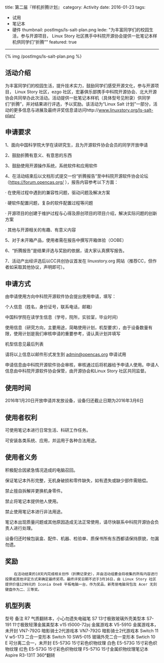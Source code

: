 title: 第二届『样机折腾计划』
category: Activity
date: 2016-01-23
tags:
- 试用
- 笔记本
- 硬件
thumbnail: postImgs/ls-salt-plan.png
lede: "为丰富同学们的校园生活，参与开源项目， Linux Story 社区携手中科院开源协会提供一批笔记本样机供同学们“折腾”"
featured: true
---

<div class="image-strip">
{% img /postImgs/ls-salt-plan.png  %}
</div>

## 活动介绍

为丰富同学们的校园生活，提升技术实力，鼓励同学们感受开源文化，参与开源项目， Linux Story 社区，ezgo 社区，宏碁俱乐部携手中科院开源协会、北大开源协会共同举办此次活动。活动提供一批笔记本样机（具体型号见附录）供同学们“折腾”，并对结果进行评选，予以奖励。该活动为“Linux Salt 计划”一部分，活动的更多信息与进展及最终评奖信息请访问http://www.linuxstory.org/ls-salt-plan/

## 申请要求

1、面向中国科学院大学在读研究生，且为开源软件协会会员的同学开放申请

2、鼓励折腾有意义、有意思的东西

3、鼓励使用开源操作系统，系统软件和应用软件

4、在活动结束后以文档形式提交一份“折腾报告”至中科院开源软件协会论坛（https://forum.opencas.org/ ），报告内容参考以下方面：

· 在使用过程中遇到的兼容性问题，驱动问题及解决方案

· 硬软件配置问题，复杂的软件配置过程等问题

· 开源项目的创建于维护过程与心得及原创项目的项目介绍，解决实际问题的创新方案

· 其他与开源相关的有趣、有意义内容

5、对于未开箱产品，使用者需在报告中撰写开箱体验（OOBE）

6、“折腾报告”是结果评选与奖励的依据，请大家认真撰写报告。

7、活动产出经评选后以CC共创协议首发在 linuxstory.org 网站（推荐CC，但作者如采取其他协议，声明即可）。

## 申请方式

由申请使用方向中科院开源软件协会提出使用申请，填写：

个人信息（姓名，身份证号，联系电话，邮箱）

中国科学院在读学生信息（学号，院所，实验室，毕业时间）

使用信息（研究方向，主要用途，简略使用计划，机型要求），由于设备数量有限，使用计划是我们审核申请的重要参考，请认真计划并填写

机型信息见最后列表

请将以上信息以邮件形式发生到 admin@opencas.org 申请试用

申请信息由中科院开源软件协会审核，审核通过后将机器给予申请人使用。申请人信息由中科院开源软件协会保管，由开源协会和Linux Story 社区共同监督。

## 使用时间

2016年1月20日开放申请并发放设备，设备归还截止日期为2016年3月6日

## 使用者权利

可使用笔记本进行日常生活、科研工作任务。

可安装各类系统、应用，并运用于各种合法用途。

## 使用者义务

积极配合因紧急情况造成的电脑召回。

保证笔记本外形完整，无机身破损和零件缺失，如有遗失或缺少部件需赔偿。

禁止擅自拆解并更换机身零件。

禁止将笔记本提供他人使用。

禁止使用笔记本进行非法用途。

笔记本出现质量问题或其他原因造成无法正常使用，请尽快联系中科院开源协会负责人进行处理。

设备归还时候包装盒、配件、机器、检验单、质保书所有东西都请保持原貌，勿漏勿遗。

## 奖励

        在活动结束的10天内完成相关创作（折腾记录史），并由活动组委会将收集的所有内容进行投票或其他评定方式来确定最终奖项。最终评奖日期不迟于3月16日，由 Linux Story 社区提供价值1299元的 Iconia One8 平板电脑一台，作为奖品，新秀丽电脑背包及 Acer 无刻键盘作为二、三等奖。

## 机型列表

型号 备注
R7 气质翻转本，小心勿遗失电磁笔
S7 13寸极致玻璃外壳美型本
S7-191 11寸极致轻薄金属美型本
v15 t5000-72pj 金属游戏本
V5-591G 金属游戏本，未开封
VN7-792G 暗影骑士2代游戏本
VN7-792G 暗影骑士2代游戏本
Switch 11 V w5-173 二合一变形本
Switch 10 SW5-015 玻璃外壳二合一变形本
Swtich 10 E 可分离二合一，未开封
E5-573G 15寸彩色织物纹理 白色
E5-573G 15寸彩色织物纹理 红色
E5-573G 15寸彩色织物纹理
F5-571G 15寸金属织物纹理笔记本
Aspire R3-131T 360°翻转